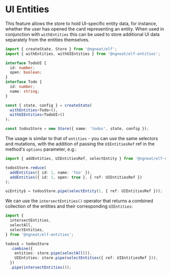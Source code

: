 # UI Entities

This feature allows the store to hold UI-specific entity data, for instance, whether the user has opened the card representing an entity.
When used in conjunction with `withEntities` this can be used to store additional UI data separately from the entities themselves.

```ts
import { createState, Store } from '@ngneat/elf';
import { withEntities, withUIEntities } from '@ngneat/elf-entities';

interface TodoUI {
  id: number;
  open: boolean;
}
interface Todo {
  id: number;
  name: string;
}

const { state, config } = createState(
  withEntities<Todo>(),
  withUIEntities<TodoUI>()
);

const todosStore = new Store({ name: 'todos', state, config });
```

The usage is similar to that of `entities` - you can use the same selectors and mutations, with the addition of passing the
`UIEntitiesRef` ref in the method's `options` parameter, e.g.:

```ts
import { addEntities, UIEntitiesRef, selectEntity } from '@ngneat/elf-entities';

todosStore.reduce(
  addEntities({ id: 1, name: 'foo' }),
  addEntities({ id: 1, open: true }, { ref: UIEntitiesRef })
);

uiEntity$ = todosStore.pipe(selectEntity(1, { ref: UIEntitiesRef }));
```

We can use the `intersectEntities()` operator that returns a combined collection of the entities and their corresponding `UIEntities`:

```ts
import {
  intersectEntities,
  selectAll,
  selectEntities,
} from '@ngneat/elf-entities';

todos$ = todosStore
  .combine({
    entities: store.pipe(selectAll()),
    UIEntities: store.pipe(selectEntities({ ref: UIEntitiesRef })),
  })
  .pipe(intersectEntities());
```
